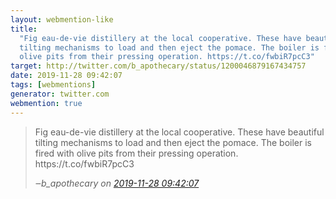 ```yaml
---
layout: webmention-like
title:
  "Fig eau-de-vie distillery at the local cooperative. These have beautiful
  tilting mechanisms to load and then eject the pomace. The boiler is fired with
  olive pits from their pressing operation. https://t.co/fwbiR7pcC3"
target: http://twitter.com/b_apothecary/status/1200046879167434757
date: 2019-11-28 09:42:07
tags: [webmentions]
generator: twitter.com
webmention: true
---
```


<blockquote class="external-citation">
  <p>
    Fig eau-de-vie distillery at the local cooperative. These have beautiful tilting mechanisms to load and then eject the pomace. The boiler is fired with olive pits from their pressing operation. https://t.co/fwbiR7pcC3
  </p>
  <cite>‒<span class="p-author p-name">b_apothecary</span>
    on
    <a href="http://twitter.com/b_apothecary/status/1200046879167434757" rel="external nofollow" target="_blank">2019-11-28 09:42:07</a>
  </cite>
</blockquote>
